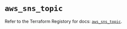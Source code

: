 # `aws_sns_topic`

Refer to the Terraform Registory for docs: [`aws_sns_topic`](https://registry.terraform.io/providers/hashicorp/aws/3.76.1/docs/resources/sns_topic).
